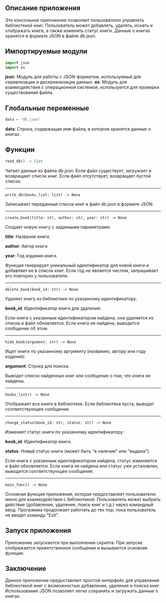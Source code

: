 **Описание приложения**
--

Это консольное приложение позволяет пользователю управлять библиотекой книг. Пользователь может добавлять, удалять, искать и отображать книги, а также изменять статус книги. Данные о книгах хранятся в формате JSON в файле db.json.

**Импортируемые модули**
---
```python
import json
import os
```
**json**: Модуль для работы с JSON-форматом, используемый для сериализации и десериализации данных.
**os**: Модуль для взаимодействия с операционной системой, используется для проверки существования файла.

**Глобальные переменные**
---
```python
data = "db.json"
```

**data**: Строка, содержащая имя файла, в котором хранятся данные о книгах.

**Функции**
---

```python
read_db() -> list
```

Читает данные из файла db.json. Если файл существует, загружает и возвращает список книг. Если файл отсутствует, возвращает пустой список.
____
`write_db(books_list: list) -> None`

Записывает переданный список книг в файл db.json в формате JSON.
____
`create_book(title: str, author: str, year: str) -> None`

Создает новую книгу с заданными параметрами:

**title**: Название книги.

**author**: Автор книги.

**year**: Год издания книги.

Функция генерирует уникальный идентификатор для новой книги и добавляет ее в список книг. Если год не является числом, запрашивает его повторно у пользователя.
____
`delete_book(book_id: str) -> None`

Удаляет книгу из библиотеки по указанному идентификатору:

**book_id**: Идентификатор книги для удаления.

Если книга с указанным идентификатором найдена, она удаляется из списка и файл обновляется. Если книга не найдена, выводится сообщение об этом.
____
`hide_book(argument: str) -> None`

Ищет книги по указанному аргументу (названию, автору или году издания):

**argument**: Строка для поиска.

Выводит список найденных книг или сообщение о том, что книги не найдены.
____
`books_list() -> None`

Отображает все книги в библиотеке. Если библиотека пуста, выводит соответствующее сообщение.
____
`change_status(book_id: str, status: str) -> None`

Изменяет статус книги по указанному идентификатору:

**book_id**: Идентификатор книги.

**status**: Новый статус книги (может быть "в наличии" или "выдана").

Если книга с указанным идентификатором найдена, статус изменяется и файл обновляется. Если книга не найдена или статус уже установлен, выводится соответствующее сообщение.
____
`main_func() -> None`

Основная функция приложения, которая предоставляет пользователю меню для взаимодействия с библиотекой. Пользователь может выбрать действие (добавление, удаление, поиск книг и т.д.) через командный ввод. Программа продолжает работать до тех пор, пока пользователь не введет команду "Exit".

**Запуск приложения**
---

Приложение запускается при выполнении скрипта. При запуске отображается приветственное сообщение и вызывается основная функция.

**Заключение**
---

Данное приложение предоставляет простой интерфейс для управления библиотекой книг с возможностью добавления, удаления и поиска книг. Использование JSON позволяет легко сохранять и загружать данные о книгах.